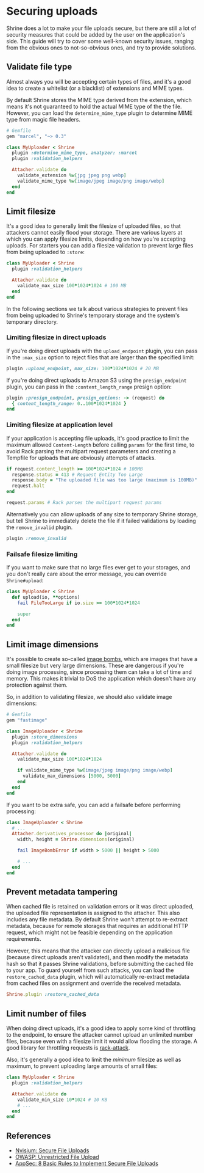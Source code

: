 # Securing uploads

Shrine does a lot to make your file uploads secure, but there are still a lot
of security measures that could be added by the user on the application's side.
This guide will try to cover some well-known security issues, ranging from the
obvious ones to not-so-obvious ones, and try to provide solutions.

## Validate file type

Almost always you will be accepting certain types of files, and it's a good
idea to create a whitelist (or a blacklist) of extensions and MIME types.

By default Shrine stores the MIME type derived from the extension, which means
it's not guaranteed to hold the actual MIME type of the the file. However, you
can load the `determine_mime_type` plugin to determine MIME type from magic
file headers.

```rb
# Gemfile
gem "marcel", "~> 0.3"
```
```rb
class MyUploader < Shrine
  plugin :determine_mime_type, analyzer: :marcel
  plugin :validation_helpers

  Attacher.validate do
    validate_extension %w[jpg jpeg png webp]
    validate_mime_type %w[image/jpeg image/png image/webp]
  end
end
```

## Limit filesize

It's a good idea to generally limit the filesize of uploaded files, so that
attackers cannot easily flood your storage. There are various layers at which
you can apply filesize limits, depending on how you're accepting uploads. For
starters you can add a filesize validation to prevent large files from being
uploaded to `:store`:

```rb
class MyUploader < Shrine
  plugin :validation_helpers

  Attacher.validate do
    validate_max_size 100*1024*1024 # 100 MB
  end
end
```

In the following sections we talk about various strategies to prevent files
from being uploaded to Shrine's temporary storage and the system's temporary
directory.

### Limiting filesize in direct uploads

If you're doing direct uploads with the `upload_endpoint` plugin, you can pass
in the `:max_size` option to reject files that are larger than the specified
limit:

```rb
plugin :upload_endpoint, max_size: 100*1024*1024 # 20 MB
```

If you're doing direct uploads to Amazon S3 using the `presign_endpoint`
plugin, you can pass in the `:content_length_range` presign option:

```rb
plugin :presign_endpoint, presign_options: -> (request) do
  { content_length_range: 0..100*1024*1024 }
end
```

### Limiting filesize at application level

If your application is accepting file uploads, it's good practice to limit the
maximum allowed `Content-Length` before calling `params` for the first time,
to avoid Rack parsing the multipart request parameters and creating a Tempfile
for uploads that are obviously attempts of attacks.

```rb
if request.content_length >= 100*1024*1024 # 100MB
  response.status = 413 # Request Entity Too Large
  response.body = "The uploaded file was too large (maximum is 100MB)"
  request.halt
end

request.params # Rack parses the multipart request params
```

Alternatively you can allow uploads of any size to temporary Shrine storage,
but tell Shrine to immediately delete the file if it failed validations by
loading the `remove_invalid` plugin.

```rb
plugin :remove_invalid
```

### Failsafe filesize limiting

If you want to make sure that no large files ever get to your storages, and you
don't really care about the error message, you can override `Shrine#upload`:

```rb
class MyUploader < Shrine
  def upload(io, **options)
    fail FileTooLarge if io.size >= 100*1024*1024

    super
  end
end
```

## Limit image dimensions

It's possible to create so-called [image bombs], which are images that have a
small filesize but very large dimensions. These are dangerous if you're doing
image processing, since processing them can take a lot of time and memory. This
makes it trivial to DoS the application which doesn't have any protection
against them.

So, in addition to validating filesize, we should also validate image
dimensions:

```rb
# Gemfile
gem "fastimage"
```
```rb
class ImageUploader < Shrine
  plugin :store_dimensions
  plugin :validation_helpers

  Attacher.validate do
    validate_max_size 100*1024*1024

    if validate_mime_type %w[image/jpeg image/png image/webp]
      validate_max_dimensions [5000, 5000]
    end
  end
end
```

If you want to be extra safe, you can add a failsafe before performing
processing:

```rb
class ImageUploader < Shrine
  # ...
  Attacher.derivatives_processor do |original|
    width, height = Shrine.dimensions(original)

    fail ImageBombError if width > 5000 || height > 5000

    # ...
  end
end
```

## Prevent metadata tampering

When cached file is retained on validation errors or it was direct uploaded,
the uploaded file representation is assigned to the attacher. This also
includes any file metadata. By default Shrine won't attempt to re-extract
metadata, because for remote storages that requires an additional HTTP request,
which might not be feasible depending on the application requirements.

However, this means that the attacker can directly upload a malicious file
(because direct uploads aren't validated), and then modify the metadata hash so
that it passes Shrine validations, before submitting the cached file to your
app. To guard yourself from such attacks, you can load the
`restore_cached_data` plugin, which will automatically re-extract metadata from
cached files on assignment and override the received metadata.

```rb
Shrine.plugin :restore_cached_data
```

## Limit number of files

When doing direct uploads, it's a good idea to apply some kind of throttling to
the endpoint, to ensure the attacker cannot upload an unlimited number files,
because even with a filesize limit it would allow flooding the storage. A good
library for throttling requests is [rack-attack].

Also, it's generally a good idea to limit the *minimum* filesize as well as
maximum, to prevent uploading large amounts of small files:

```rb
class MyUploader < Shrine
  plugin :validation_helpers

  Attacher.validate do
    validate_min_size 10*1024 # 10 KB
    # ...
  end
end
```

## References

* [Nvisium: Secure File Uploads](https://nvisium.com/blog/2015/10/13/secure-file-uploads/)
* [OWASP: Unrestricted File Upload](https://www.owasp.org/index.php/Unrestricted_File_Upload)
* [AppSec: 8 Basic Rules to Implement Secure File Uploads](https://software-security.sans.org/blog/2009/12/28/8-basic-rules-to-implement-secure-file-uploads/)

[image bombs]: https://www.bamsoftware.com/hacks/deflate.html
[rack-attack]: https://github.com/kickstarter/rack-attack
